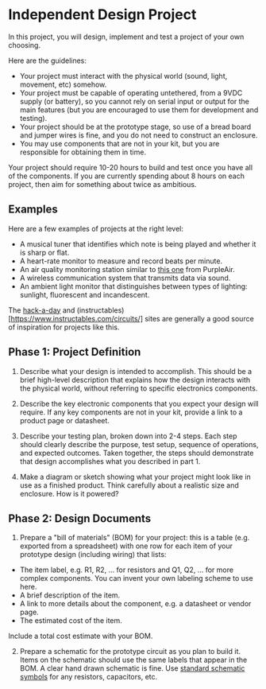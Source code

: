 # Independent Design Project

In this project, you will design, implement and test a project of your own choosing.

Here are the guidelines:
 - Your project must interact with the physical world (sound, light, movement, etc) somehow.
 - Your project must be capable of operating untethered, from a 9VDC supply (or battery), so you cannot rely on serial input or output for the main features (but you are encouraged to use them for development and testing).
 - Your project should be at the prototype stage, so use of a bread board and jumper wires is fine, and you do not need to construct an enclosure.
 - You may use components that are not in your kit, but you are responsible for obtaining them in time.

Your project should require 10-20 hours to build and test once you have all of the components.  If you are currently spending about 8 hours on each project, then aim for something about twice as ambitious.

## Examples

Here are a few examples of projects at the right level:
 - A musical tuner that identifies which note is being played and whether it is sharp or flat.
 - A heart-rate monitor to measure and record beats per minute.
 - An air quality monitoring station similar to [this one](https://www2.purpleair.com/collections/air-quality-sensors/products/purpleair-pa-ii) from PurpleAir.
 - A wireless communication system that transmits data via sound.
 - An ambient light monitor that distinguishes between types of lighting: sunlight, fluorescent and incandescent.

The [hack-a-day](https://hackaday.com/) and (instructables)[https://www.instructables.com/circuits/] sites are generally a good source of inspiration for projects like this.

## Phase 1: Project Definition

1. Describe what your design is intended to accomplish. This should be a brief high-level description that explains how the design interacts with the physical world, without referring to specific electronics components.

2. Describe the key electronic components that you expect your design will require. If any key components are not in your kit, provide a link to a product page or datasheet.

3. Describe your testing plan, broken down into 2-4 steps.  Each step should clearly describe the purpose, test setup, sequence of operations, and expected outcomes. Taken together, the steps should demonstrate that design accomplishes what you described in part 1.

4. Make a diagram or sketch showing what your project might look like in use as a finished product.  Think carefully about a realistic size and enclosure.  How is it powered?

## Phase 2: Design Documents

1. Prepare a "bill of materials" (BOM) for your project: this is a table (e.g. exported from a spreadsheet) with one row for each item of your prototype design (including wiring) that lists:
  - The item label, e.g. R1, R2, ... for resistors and Q1, Q2, ... for more complex components. You can invent your own labeling scheme to use here.
  - A brief description of the item.
  - A link to more details about the component, e.g. a datasheet or vendor page.
  - The estimated cost of the item.

Include a total cost estimate with your BOM.

2. Prepare a schematic for the prototype circuit as you plan to build it.  Items on the schematic should use the same labels that appear in the BOM.  A clear hand drawn schematic is fine.  Use [standard schematic symbols](https://en.wikipedia.org/wiki/Electronic_symbol) for any resistors, capacitors, etc.
